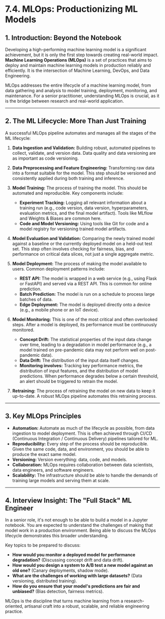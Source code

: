 # 7.4. MLOps: Productionizing ML Models

## 1. Introduction: Beyond the Notebook

Developing a high-performing machine learning model is a significant achievement, but it is only the first step towards creating real-world impact. **Machine Learning Operations (MLOps)** is a set of practices that aims to deploy and maintain machine learning models in production reliably and efficiently. It is the intersection of Machine Learning, DevOps, and Data Engineering.

MLOps addresses the entire lifecycle of a machine learning model, from data gathering and analysis to model training, deployment, monitoring, and maintenance. For a senior practitioner, understanding MLOps is crucial, as it is the bridge between research and real-world application.

---

## 2. The ML Lifecycle: More Than Just Training

A successful MLOps pipeline automates and manages all the stages of the ML lifecycle:

1.  **Data Ingestion and Validation:** Building robust, automated pipelines to collect, validate, and version data. Data quality and data versioning are as important as code versioning.

2.  **Data Preprocessing and Feature Engineering:** Transforming raw data into a format suitable for the model. This step should be versioned and consistently applied during both training and inference.

3.  **Model Training:** The process of training the model. This should be automated and reproducible. Key components include:
    *   **Experiment Tracking:** Logging all relevant information about a training run (e.g., code version, data version, hyperparameters, evaluation metrics, and the final model artifact). Tools like MLflow and Weights & Biases are common here.
    *   **Code and Model Versioning:** Using tools like Git for code and a model registry for versioning trained model artifacts.

4.  **Model Evaluation and Validation:** Comparing the newly trained model against a baseline or the currently deployed model on a held-out test set. This step often involves checking for fairness, bias, and performance on critical data slices, not just a single aggregate metric.

5.  **Model Deployment:** The process of making the model available to users. Common deployment patterns include:
    *   **REST API:** The model is wrapped in a web service (e.g., using Flask or FastAPI) and served via a REST API. This is common for online prediction.
    *   **Batch Prediction:** The model is run on a schedule to process large batches of data.
    *   **Edge Deployment:** The model is deployed directly onto a device (e.g., a mobile phone or an IoT device).

6.  **Model Monitoring:** This is one of the most critical and often overlooked steps. After a model is deployed, its performance must be continuously monitored.
    *   **Concept Drift:** The statistical properties of the input data change over time, leading to a degradation in model performance (e.g., a model trained on pre-pandemic data may not perform well on post-pandemic data).
    *   **Data Drift:** The distribution of the input data itself changes.
    *   **Monitoring involves:** Tracking key performance metrics, the distribution of input features, and the distribution of model predictions. When performance degrades below a certain threshold, an alert should be triggered to retrain the model.

7.  **Retraining:** The process of retraining the model on new data to keep it up-to-date. A robust MLOps pipeline automates this retraining process.

---

## 3. Key MLOps Principles

*   **Automation:** Automate as much of the lifecycle as possible, from data ingestion to model deployment. This is often achieved through CI/CD (Continuous Integration / Continuous Delivery) pipelines tailored for ML.
*   **Reproducibility:** Every step of the process should be reproducible. Given the same code, data, and environment, you should be able to produce the exact same model.
*   **Versioning:** Version everything: data, code, and models.
*   **Collaboration:** MLOps requires collaboration between data scientists, data engineers, and software engineers.
*   **Scalability:** The infrastructure should be able to handle the demands of training large models and serving them at scale.

---

## 4. Interview Insight: The "Full Stack" ML Engineer

In a senior role, it's not enough to be able to build a model in a Jupyter notebook. You are expected to understand the challenges of making that model work in a production environment. Being able to discuss the MLOps lifecycle demonstrates this broader understanding.

Key topics to be prepared to discuss:
*   **How would you monitor a deployed model for performance degradation?** (Discussing concept drift and data drift).
*   **How would you design a system to A/B test a new model against an old one?** (Canary deployments, shadow mode).
*   **What are the challenges of working with large datasets?** (Data versioning, distributed training).
*   **How do you ensure that your model's predictions are fair and unbiased?** (Bias detection, fairness metrics).

MLOps is the discipline that turns machine learning from a research-oriented, artisanal craft into a robust, scalable, and reliable engineering practice.